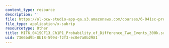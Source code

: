```yaml
---
content_type: resource
description: ''
file: https://ol-ocw-studio-app-qa.s3.amazonaws.com/courses/6-041sc-probabilistic-systems-analysis-and-applied-probability-fall-2013/7366bd9b8b185994f2f3ec0e7a0b2981_MIT6_041SCF13_Ch1P1_Probability_of_Difference_Two_Events_300k.srt
file_type: application/x-subrip
resourcetype: Other
title: MIT6_041SCF13_Ch1P1_Probability_of_Difference_Two_Events_300k.srt
uid: 7366bd9b-8b18-5994-f2f3-ec0e7a0b2981
---
```

